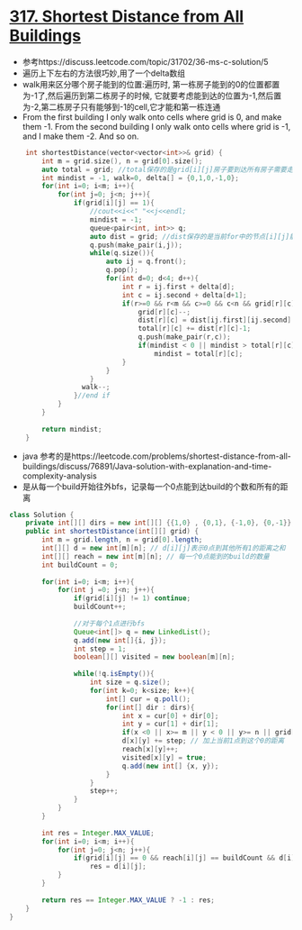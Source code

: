 # [317. Shortest Distance from All Buildings](https://leetcode.com/problems/shortest-distance-from-all-buildings/description/)
* 参考https://discuss.leetcode.com/topic/31702/36-ms-c-solution/5
* 遍历上下左右的方法很巧妙,用了一个delta数组
*  walk用来区分哪个房子能到的位置:遍历时, 第一栋房子能到的0的位置都置为-1了,然后遍历到第二栋房子的时候, 它就要考虑能到达的位置为-1,然后置为-2,第二栋房子只有能够到-1的cell,它才能和第一栋连通
*  From the first building I only walk onto cells where grid is 0, and make them -1. From the second building I only walk onto cells where grid is -1, and I make them -2. And so on.

```c++
    int shortestDistance(vector<vector<int>>& grid) {
        int m = grid.size(), n = grid[0].size();
        auto total = grid; //total保存的是grid[i][j]房子要到达所有房子需要走的步数
        int mindist = -1, walk=0, delta[] = {0,1,0,-1,0};
        for(int i=0; i<m; i++){
            for(int j=0; j<n; j++){
                if(grid[i][j] == 1){
                    //cout<<i<<" "<<j<<endl;
                    mindist = -1;
                    queue<pair<int, int>> q;
                    auto dist = grid; //dist保存的是当前for中的节点[i][j]能到所有房子需要的步数,用来动态规划保存中间结果
                    q.push(make_pair(i,j));
                    while(q.size()){
                        auto ij = q.front();
                        q.pop();
                        for(int d=0; d<4; d++){
                            int r = ij.first + delta[d];
                            int c = ij.second + delta[d+1];
                            if(r>=0 && r<m && c>=0 && c<n && grid[r][c] == walk){
                                grid[r][c]--;
                                dist[r][c] = dist[ij.first][ij.second] +1; //因为刚好dist[ij.first][ij.second]肯定是从1开始,因为首先把for中的grid[i][j]=1放进去的
                                total[r][c] += dist[r][c]-1;
                                q.push(make_pair(r,c));
                                if(mindist < 0 || mindist > total[r][c])
                                    mindist = total[r][c];
                            }
                        }
                    }
                  walk--;
                }//end if
            }
        }
        
        return mindist;
    }
```

* java 参考的是https://leetcode.com/problems/shortest-distance-from-all-buildings/discuss/76891/Java-solution-with-explanation-and-time-complexity-analysis
*  是从每一个build开始往外bfs，记录每一个0点能到达build的个数和所有的距离

```java
class Solution {
    private int[][] dirs = new int[][] {{1,0} , {0,1}, {-1,0}, {0,-1}};
    public int shortestDistance(int[][] grid) {
        int m = grid.length, n = grid[0].length;
        int[][] d = new int[m][n]; // d[i][j]表示0点到其他所有1的距离之和
        int[][] reach = new int[m][n]; // 每一个0点能到的build的数量
        int buildCount = 0;
            
        for(int i=0; i<m; i++){
            for(int j =0; j<n; j++){
                if(grid[i][j] != 1) continue;
                buildCount++;
                
                //对于每个1点进行bfs
                Queue<int[]> q = new LinkedList();
                q.add(new int[]{i, j});
                int step = 1;
                boolean[][] visited = new boolean[m][n];
                
                while(!q.isEmpty()){
                    int size = q.size();
                    for(int k=0; k<size; k++){
                        int[] cur = q.poll();
                        for(int[] dir : dirs){
                            int x = cur[0] + dir[0];
                            int y = cur[1] + dir[1];
                            if(x <0 || x>= m || y < 0 || y>= n || grid[x][y] != 0 || visited[x][y]) continue;
                            d[x][y] += step; // 加上当前1点到这个0的距离
                            reach[x][y]++;
                            visited[x][y] = true;
                            q.add(new int[] {x, y});
                        }                        
                    }
                    step++;
                }
            }
        }
        
        int res = Integer.MAX_VALUE;
        for(int i=0; i<m; i++){
            for(int j=0; j<n; j++){
                if(grid[i][j] == 0 && reach[i][j] == buildCount && d[i][j] < res) 
                    res = d[i][j];
            }
        }
        
        return res == Integer.MAX_VALUE ? -1 : res;       
    }
}

```
